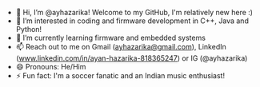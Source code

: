 - 👋 Hi, I’m @ayhazarika! Welcome to my GitHub, I'm relatively new here :)
- 👀 I’m interested in coding and firmware development in C++, Java and Python!
- 🌱 I’m currently learning firmware and embedded systems
- 📫 Reach out to me on Gmail (ayhazarika@gmail.com), LinkedIn (www.linkedin.com/in/ayan-hazarika-818365247) or IG (@ayhazarika)
- 😄 Pronouns: He/Him
- ⚡ Fun fact: I'm a soccer fanatic and an Indian music enthusiast!

<!---
ayhazarika/ayhazarika is a ✨ special ✨ repository because its `README.md` (this file) appears on your GitHub profile.
You can click the Preview link to take a look at your changes.
--->
